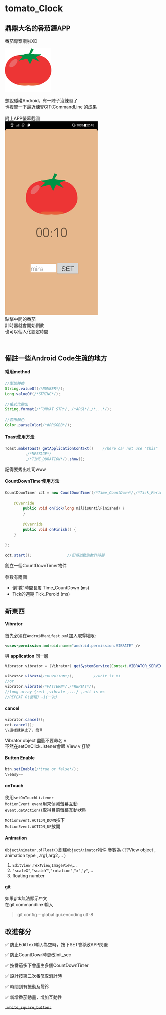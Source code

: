 # tomato_Clock

## 鼎鼎大名的番茄鐘APP

番茄專案讚啦XD

<img src="https://github.com/Maxspace1024/PRJ_tomato_Clock/blob/master/code/tomato.png" width="150"/>

想說碰碰Android，有一陣子沒練習了<br/>
也複習一下最近練習GIT(CommandLine)的成果<br/><br/>
附上APP螢幕截圖<br/>
<img src="https://github.com/Maxspace1024/PRJ_tomato_Clock/blob/master/shots/shots_01.png" width="300"/><br/>
點擊中間的番茄<br/>
計時器就會開始倒數<br/>
也可以個人化設定時間<br/>

<br/>

## 備註一些Android Code生疏的地方


#### 常用method
```java
//型態轉換
String.valueOf(/*NUMBER*/);
Long.valueOf(/*STRING*/);

//格式化輸出
String.format(/*FORMAT STR*/, /*ARG1*/,/*...*/);

//套用顏色
Color.parseColor(/*#RRGGBB*/);
```

#### Toast使用方法
```java
Toast.makeToast( getApplicationContext()	//here can not use "this"
		 ,/*MESSAGE*/
		 ,/*TIME_DURATION*/).show();
```
記得要秀出吐司www<br/>

#### CountDownTimer使用方法
```java
CountDownTimer cdt = new CountDownTimer(/*Time_CountDown*/,/*Tick_Period*/){

	@Override
        public void onTick(long millisUntilFinished) {
        }

        @Override
        public void onFinish() {
	}

};

cdt.start();				//記得啟動倒數計時器

```
創立一個CountDownTimer物件<br/><br/>
參數有兩個
* 倒ˋ數ˇ時間長度 Time_CountDown (ms)
* Tick的週期   Tick_Peroid (ms)

## 新東西

#### Vibrator
首先必須在`AndroidManifest.xml`加入取得權限:
```xml
<uses-permission android:name="android.permission.VIBRATE" />
```
與 <b>application</b> 同一層

```java
Vibrator vibrator = (Vibrator) getSystemService(Context.VIBRATOR_SERVICE);

vibrator.vibrate(/*DURATION*/);			//unit is ms
//or
vibrator.vibrate(/*PATTERN*/,/*REPEAT*/);
//long array {rest ,vibrate ,...} ,unit is ms
//REPEAT 0(循環) -1(一次)
```
#### cancel
```java
vibrator.cancel();
cdt.cancel();
\\這樣就停止了，簡單
```
Vibrator object 盡量不要命名 v<br/>
不然在setOnClickListener會跟 View v 打架

#### Button Enable
```java
btn.setEnable(/*true or false*/);
\\easy~~
```
#### onTouch
使用`setOnTouchListener`<br/>
`MotionEvent event`用來偵測螢幕互動<br/>
`event.getAction()`取得目前螢幕互動狀態

`MotionEvent.ACTION_DOWN`按下<br/>
`MotionEvent.ACTION_UP`放開

#### Animation
`ObjectAnimator.ofFloat()`創建`ObjectAnimator`物件
參數為 ( ??View object , animation type , arg1,arg2,... )
1. `EditView` ,`TextView`,`ImageView`,...
2. `"scaleX"`,`"scaleY"`,`"rotation"`,`"x"`,`"y"`,...
3. floating number


#### git
如果gitk無法顯示中文<br/>
在git commandline 輸入
> git config --global gui.encoding utf-8


## 改進部分
:white_check_mark: 防止EditText輸入為空時，按下SET會導致APP閃退

:white_check_mark: 防止CountDown時更改init_sec

:white_check_mark: 按番茄多下會產生多個CountDownTimer

:white_check_mark: 設計按第二次番茄取消計時

:white_check_mark: 時間到有振動及鬧鈴

:white_check_mark: 新增番茄動畫，增加互動性

~~`:white_square_button:`~~
